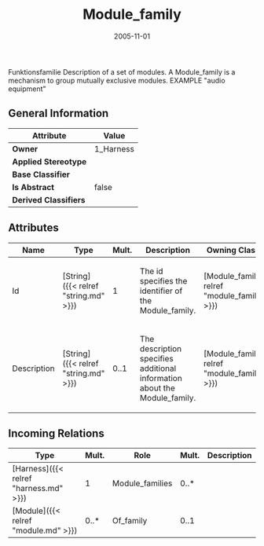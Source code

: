 ﻿---
title: Module_family
toc: false
type: specs
date: "2005-11-01"
draft: false
specification: KBL
version: 2.3.sr1
documentType: "Recommendation"
elementType: Class
classes:
  - Module_family
menu_name: kbl-2.3.sr1
---
<p>Funktionsfamilie  Description of a set of modules.  A Module_family is a mechanism to group mutually exclusive modules. EXAMPLE "audio equipment"</p>

## General Information

| Attribute               | Value |
|-------------------------|-------|
| **Owner**               | 1_Harness |
| **Applied Stereotype**  |   |
| **Base Classifier**     |   |
| **Is Abstract**         | false |
| **Derived Classifiers** |   |

## Attributes
|  Name  |  Type  |  Mult.  |  Description  |  Owning Classifier  |
|--------|--------|---------|---------------|--------------|
|Id | [String]({{< relref "string.md" >}}) | 1 | <p>The id specifies the identifier of the Module_family.</p> | [Module_family]({{< relref "module_family.md" >}}) |
|Description | [String]({{< relref "string.md" >}}) | 0..1 | <p>The description specifies additional information about the Module_family.</p> | [Module_family]({{< relref "module_family.md" >}}) |

##  Incoming Relations
|    Type  |   Mult.  |   Role    |   Mult.   |   Description  |
|----------|----------|-----------|-----------|----------------|
| [Harness]({{< relref "harness.md" >}}) | 1 | Module_families | 0..* |  |
| [Module]({{< relref "module.md" >}}) | 0..* | Of_family | 0..1 |  |
